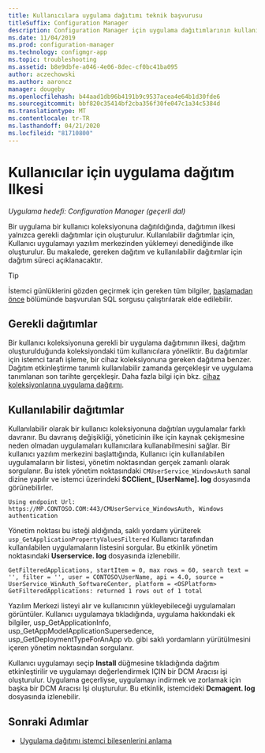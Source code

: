 ```yaml
---
title: Kullanıcılara uygulama dağıtımı teknik başvurusu
titleSuffix: Configuration Manager
description: Configuration Manager için uygulama dağıtımlarının kullanıcılara yönelik teknik başvuru sorunlarını giderme.
ms.date: 11/04/2019
ms.prod: configuration-manager
ms.technology: configmgr-app
ms.topic: troubleshooting
ms.assetid: b8e9dbfe-a046-4e06-8dec-cf0bc41ba095
author: aczechowski
ms.author: aaroncz
manager: dougeby
ms.openlocfilehash: b44aad1db96b4191b9c9537acea4e64b1d30fde6
ms.sourcegitcommit: bbf820c35414bf2cba356f30fe047c1a34c5384d
ms.translationtype: MT
ms.contentlocale: tr-TR
ms.lasthandoff: 04/21/2020
ms.locfileid: "81710800"
---
```

# <a name="application-deployment-policy-for-users"></a>Kullanıcılar için uygulama dağıtım Ilkesi

*Uygulama hedefi: Configuration Manager (geçerli dal)*

Bir uygulama bir kullanıcı koleksiyonuna dağıtıldığında, dağıtımın ilkesi yalnızca gerekli dağıtımlar için oluşturulur. Kullanılabilir dağıtımlar için, Kullanıcı uygulamayı yazılım merkezinden yüklemeyi denediğinde ilke oluşturulur. Bu makalede, gereken dağıtım ve kullanılabilir dağıtımlar için dağıtım süreci açıklanacaktır.

> [!TIP]
> İstemci günlüklerini gözden geçirmek için gereken tüm bilgiler, [başlamadan önce](app-deployment-technical-reference.md#before-you-begin) bölümünde başvurulan SQL sorgusu çalıştırılarak elde edilebilir.

## <a name="required-deployments"></a>Gerekli dağıtımlar

Bir kullanıcı koleksiyonuna gerekli bir uygulama dağıtımının ilkesi, dağıtım oluşturulduğunda koleksiyondaki tüm kullanıcılara yöneliktir. Bu dağıtımlar için istemci tarafı işleme, bir cihaz koleksiyonuna gereken dağıtıma benzer. Dağıtım etkinleştirme tanımlı kullanılabilir zamanda gerçekleşir ve uygulama tanımlanan son tarihte gerçekleşir. Daha fazla bilgi için bkz. [cihaz koleksiyonlarına uygulama dağıtımı](device-deployment-technical-reference.md).

## <a name="available-deployments"></a>Kullanılabilir dağıtımlar

Kullanılabilir olarak bir kullanıcı koleksiyonuna dağıtılan uygulamalar farklı davranır. Bu davranış değişikliği, yöneticinin ilke için kaynak çekişmesine neden olmadan uygulamaları kullanıcılara kullanabilmesini sağlar. Bir kullanıcı yazılım merkezini başlattığında, Kullanıcı için kullanılabilen uygulamaların bir listesi, yönetim noktasından gerçek zamanlı olarak sorgulanır. Bu istek yönetim noktasındaki `CMUserService_WindowsAuth` sanal dizine yapılır ve istemci üzerindeki **SCClient_ [UserName]. log** dosyasında görünebilirler.

```text
Using endpoint Url: https://MP.CONTOSO.COM:443/CMUserService_WindowsAuth, Windows authentication
```

Yönetim noktası bu isteği aldığında, saklı yordamı yürüterek `usp_GetApplicationPropertyValuesFiltered` Kullanıcı tarafından kullanılabilen uygulamaların listesini sorgular. Bu etkinlik yönetim noktasındaki **Userservice. log** dosyasında izlenebilir.

```text
GetFilteredApplications, startItem = 0, max rows = 60, search text = '', filter = '', user = CONTOSO\UserName, api = 4.0, source = UserService_WinAuth_SoftwareCenter, platform = <OSPlatform>
GetFilteredApplications: returned 1 rows out of 1 total
```

Yazılım Merkezi listeyi alır ve kullanıcının yükleyebileceği uygulamaları görüntüler. Kullanıcı uygulamaya tıkladığında, uygulama hakkındaki ek bilgiler, usp_GetApplicationInfo, usp_GetAppModelApplicationSupersedence, usp_GetDeploymentTypeForAnApp vb. gibi saklı yordamların yürütülmesini içeren yönetim noktasından sorgulanır.

Kullanıcı uygulamayı seçip **Install** düğmesine tıkladığında dağıtım etkinleştirilir ve uygulamayı değerlendirmek IÇIN bir DCM Aracısı işi oluşturulur. Uygulama geçerliyse, uygulamayı indirmek ve zorlamak için başka bir DCM Aracısı Işi oluşturulur. Bu etkinlik, istemcideki **Dcmagent. log** dosyasında izlenebilir.

## <a name="next-steps"></a>Sonraki Adımlar

- [Uygulama dağıtımı istemci bileşenlerini anlama](client-components-technical-reference.md)
